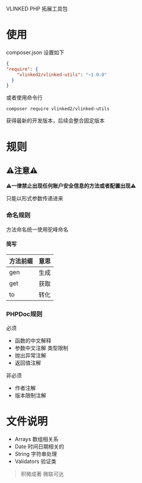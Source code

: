 
VLINKED PHP 拓展工具包

# 使用
composer.json 设置如下


```json
{
"require": {
    "vlinked2/vlinked-utils": "~1.0.0"
  }
}

```


或者使用命令行

```shell
composer require vlinked2/vlinked-utils

```

获得最新的开发版本，后续会整合固定版本


# 规则

## ⚠注意⚠

⚠**一律禁止出现任何账户安全信息的方法或者配置出现**⚠

只能以形式参数传递进来


### 命名规则

方法命名统一使用驼峰命名

#### 简写

|方法前缀|意思|
|---|---|
|gen|生成|
|get|获取|
|to|转化|


### PHPDoc规则

必须
- 函数的中文解释
- 参数中文注解 类型限制
- 抛出异常注解
- 返回值注解

非必须

- 作者注解
- 版本限制注解

# 文件说明

- Arrays 数组相关系
- Date 时间日期相关的
- String 字符串处理
- Validators 验证类


>积微成著 微联可达